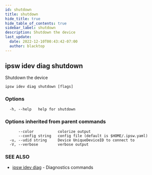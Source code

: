 ```yaml
---
id: shutdown
title: shutdown
hide_title: true
hide_table_of_contents: true
sidebar_label: shutdown
description: Shutdown the device
last_update:
  date: 2022-12-10T00:43:42-07:00
  author: blacktop
---
```

## ipsw idev diag shutdown

Shutdown the device

```
ipsw idev diag shutdown [flags]
```

### Options

```
  -h, --help   help for shutdown
```

### Options inherited from parent commands

```
      --color           colorize output
      --config string   config file (default is $HOME/.ipsw.yaml)
  -u, --udid string     Device UniqueDeviceID to connect to
  -V, --verbose         verbose output
```

### SEE ALSO

* [ipsw idev diag](/docs/cli/ipsw/idev/diag)	 - Diagnostics commands

